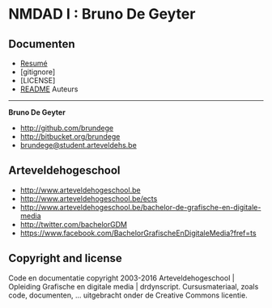NMDAD I : Bruno De Geyter
================================

Documenten
----------

* [Resumé](docs/resume.md)
* [gitignore]
* [LICENSE]
* [README](README.md)
Auteurs
--------

**Bruno De Geyter**
* <http://github.com/brundege>
* <http://bitbucket.org/brundege>
* <brundege@student.arteveldehs.be>
	
Arteveldehogeschool
-------------------

- <http://www.arteveldehogeschool.be>
- <http://www.arteveldehogeschool.be/ects>
- <http://www.arteveldehogeschool.be/bachelor-de-grafische-en-digitale-media>
- <http://twitter.com/bachelorGDM>
- <https://www.facebook.com/BachelorGrafischeEnDigitaleMedia?fref=ts>


Copyright and license
---------------------

Code en documentatie copyright 2003-2016 Arteveldehogeschool | Opleiding Grafische en digitale media | drdynscript. Cursusmateriaal, zoals code, documenten, ... uitgebracht onder de   Creative Commons licentie.